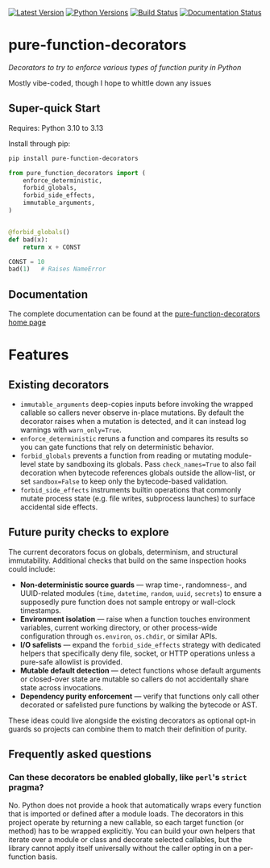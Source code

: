 [![Latest Version](https://img.shields.io/pypi/v/pure-function-decorators?label=pypi-version&logo=python&style=plastic)](https://pypi.org/project/pure-function-decorators/)
[![Python Versions](https://img.shields.io/python/required-version-toml?tomlFilePath=https%3A%2F%2Fraw.githubusercontent.com%2Fjlmcgraw%2Fpure-function-decorators%2Fmain%2Fpyproject.toml&style=plastic&logo=python&label=python-versions)](https://www.python.org/)
[![Build Status](https://github.com/jlmcgraw/pure-function-decorators/actions/workflows/main.yml/badge.svg)](https://github.com/jlmcgraw/pure-function-decorators/actions/workflows/main.yml)
[![Documentation Status](https://github.com/jlmcgraw/pure-function-decorators/actions/workflows/docs.yml/badge.svg)](https://jlmcgraw.github.io/pure-function-decorators/)

# pure-function-decorators

_Decorators to try to enforce various types of function purity in Python_

Mostly vibe-coded, though I hope to whittle down any issues 

## Super-quick Start

Requires: Python 3.10 to 3.13

Install through pip:

```bash
pip install pure-function-decorators
```

```python
from pure_function_decorators import (
    enforce_deterministic,
    forbid_globals,
    forbid_side_effects,
    immutable_arguments,
)


@forbid_globals()
def bad(x):
    return x + CONST

CONST = 10
bad(1)   # Raises NameError
```

## Documentation

The complete documentation can be found at the
[pure-function-decorators home page](https://jlmcgraw.github.io/pure-function-decorators)

# Features

## Existing decorators

- `immutable_arguments` deep-copies inputs before invoking the wrapped callable so callers never observe in-place mutations. By default the decorator raises when a mutation is detected, and it can instead log warnings with `warn_only=True`.
- `enforce_deterministic` reruns a function and compares its results so you can gate functions that rely on deterministic behavior.
- `forbid_globals` prevents a function from reading or mutating module-level state by sandboxing its globals. Pass
  `check_names=True` to also fail decoration when bytecode references globals outside the allow-list, or set
  `sandbox=False` to keep only the bytecode-based validation.
- `forbid_side_effects` instruments builtin operations that commonly mutate process state (e.g. file writes, subprocess launches) to surface accidental side effects.

## Future purity checks to explore

The current decorators focus on globals, determinism, and structural immutability. Additional checks that build on the same inspection hooks could include:

- **Non-deterministic source guards** &mdash; wrap time-, randomness-, and UUID-related modules (`time`, `datetime`, `random`, `uuid`, `secrets`) to ensure a supposedly pure function does not sample entropy or wall-clock timestamps.
- **Environment isolation** &mdash; raise when a function touches environment variables, current working directory, or other process-wide configuration through `os.environ`, `os.chdir`, or similar APIs.
- **I/O safelists** &mdash; expand the `forbid_side_effects` strategy with dedicated helpers that specifically deny file, socket, or HTTP operations unless a pure-safe allowlist is provided.
- **Mutable default detection** &mdash; detect functions whose default arguments or closed-over state are mutable so callers do not accidentally share state across invocations.
- **Dependency purity enforcement** &mdash; verify that functions only call other decorated or safelisted pure functions by walking the bytecode or AST.

These ideas could live alongside the existing decorators as optional opt-in guards so projects can combine them to match their definition of purity.

## Frequently asked questions

### Can these decorators be enabled globally, like `perl`'s `strict` pragma?

No. Python does not provide a hook that automatically wraps every function that is imported or defined after a module loads. The decorators in this project operate by returning a new callable, so each target function (or method) has to be wrapped explicitly. You can build your own helpers that iterate over a module or class and decorate selected callables, but the library cannot apply itself universally without the caller opting in on a per-function basis.
